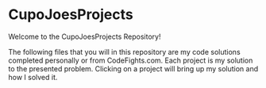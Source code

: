 # CupoJoesProjects

Welcome to the CupoJoesProjects Repository!

The following files that you will in this repository are my code solutions completed personally or from CodeFights.com. Each project is my solution to the presented problem. Clicking on a project will bring up my solution and how I solved it.
